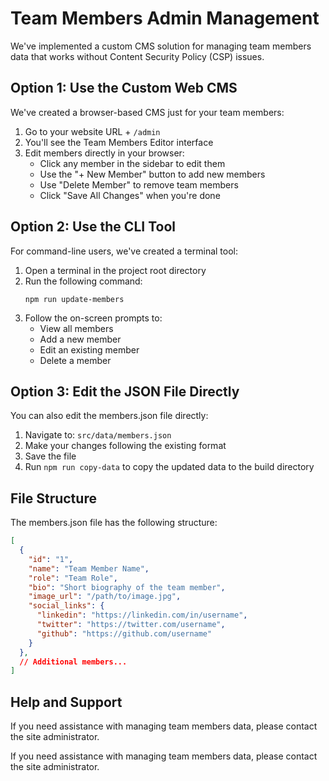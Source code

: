 # Team Members Admin Management

We've implemented a custom CMS solution for managing team members data that works without Content Security Policy (CSP) issues.

## Option 1: Use the Custom Web CMS

We've created a browser-based CMS just for your team members:

1. Go to your website URL + `/admin`
2. You'll see the Team Members Editor interface
3. Edit members directly in your browser:
   - Click any member in the sidebar to edit them
   - Use the "+ New Member" button to add new members
   - Use "Delete Member" to remove team members
   - Click "Save All Changes" when you're done

## Option 2: Use the CLI Tool

For command-line users, we've created a terminal tool:

1. Open a terminal in the project root directory
2. Run the following command:
   ```
   npm run update-members
   ```
3. Follow the on-screen prompts to:
   - View all members
   - Add a new member
   - Edit an existing member
   - Delete a member

## Option 3: Edit the JSON File Directly

You can also edit the members.json file directly:

1. Navigate to: `src/data/members.json`
2. Make your changes following the existing format
3. Save the file
4. Run `npm run copy-data` to copy the updated data to the build directory

## File Structure

The members.json file has the following structure:

```json
[
  {
    "id": "1",
    "name": "Team Member Name",
    "role": "Team Role",
    "bio": "Short biography of the team member",
    "image_url": "/path/to/image.jpg",
    "social_links": {
      "linkedin": "https://linkedin.com/in/username",
      "twitter": "https://twitter.com/username",
      "github": "https://github.com/username"
    }
  },
  // Additional members...
]
```

## Help and Support

If you need assistance with managing team members data, please contact the site administrator.

If you need assistance with managing team members data, please contact the site administrator.
